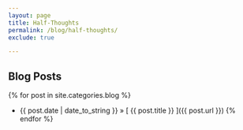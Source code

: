 ```yaml
---
layout: page
title: Half-Thoughts
permalink: /blog/half-thoughts/
exclude: true

---
```


## Blog Posts

{% for post in site.categories.blog %}
  * {{ post.date | date_to_string }} &raquo; [ {{ post.title }} ]({{ post.url }})
{% endfor %}